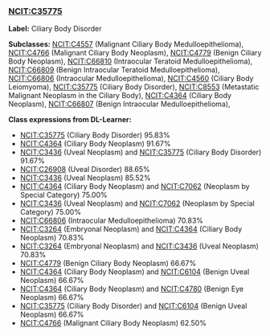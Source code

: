 
### [NCIT:C35775](http://purl.obolibrary.org/obo/NCIT_C35775)
**Label:** Ciliary Body Disorder

**Subclasses:** [NCIT:C4557](http://purl.obolibrary.org/obo/NCIT_C4557) (Malignant Ciliary Body Medulloepithelioma), [NCIT:C4766](http://purl.obolibrary.org/obo/NCIT_C4766) (Malignant Ciliary Body Neoplasm), [NCIT:C4779](http://purl.obolibrary.org/obo/NCIT_C4779) (Benign Ciliary Body Neoplasm), [NCIT:C66810](http://purl.obolibrary.org/obo/NCIT_C66810) (Intraocular Teratoid Medulloepithelioma), [NCIT:C66809](http://purl.obolibrary.org/obo/NCIT_C66809) (Benign Intraocular Teratoid Medulloepithelioma), [NCIT:C66806](http://purl.obolibrary.org/obo/NCIT_C66806) (Intraocular Medulloepithelioma), [NCIT:C4560](http://purl.obolibrary.org/obo/NCIT_C4560) (Ciliary Body Leiomyoma), [NCIT:C35775](http://purl.obolibrary.org/obo/NCIT_C35775) (Ciliary Body Disorder), [NCIT:C8553](http://purl.obolibrary.org/obo/NCIT_C8553) (Metastatic Malignant Neoplasm in the Ciliary Body), [NCIT:C4364](http://purl.obolibrary.org/obo/NCIT_C4364) (Ciliary Body Neoplasm), [NCIT:C66807](http://purl.obolibrary.org/obo/NCIT_C66807) (Benign Intraocular Medulloepithelioma), 

**Class expressions from DL-Learner:**

- [NCIT:C35775](http://purl.obolibrary.org/obo/NCIT_C35775) (Ciliary Body Disorder) 95.83%
- [NCIT:C4364](http://purl.obolibrary.org/obo/NCIT_C4364) (Ciliary Body Neoplasm) 91.67%
- [NCIT:C3436](http://purl.obolibrary.org/obo/NCIT_C3436) (Uveal Neoplasm) and [NCIT:C35775](http://purl.obolibrary.org/obo/NCIT_C35775) (Ciliary Body Disorder) 91.67%
- [NCIT:C26908](http://purl.obolibrary.org/obo/NCIT_C26908) (Uveal Disorder) 88.65%
- [NCIT:C3436](http://purl.obolibrary.org/obo/NCIT_C3436) (Uveal Neoplasm) 85.52%
- [NCIT:C4364](http://purl.obolibrary.org/obo/NCIT_C4364) (Ciliary Body Neoplasm) and [NCIT:C7062](http://purl.obolibrary.org/obo/NCIT_C7062) (Neoplasm by Special Category) 75.00%
- [NCIT:C3436](http://purl.obolibrary.org/obo/NCIT_C3436) (Uveal Neoplasm) and [NCIT:C7062](http://purl.obolibrary.org/obo/NCIT_C7062) (Neoplasm by Special Category) 75.00%
- [NCIT:C66806](http://purl.obolibrary.org/obo/NCIT_C66806) (Intraocular Medulloepithelioma) 70.83%
- [NCIT:C3264](http://purl.obolibrary.org/obo/NCIT_C3264) (Embryonal Neoplasm) and [NCIT:C4364](http://purl.obolibrary.org/obo/NCIT_C4364) (Ciliary Body Neoplasm) 70.83%
- [NCIT:C3264](http://purl.obolibrary.org/obo/NCIT_C3264) (Embryonal Neoplasm) and [NCIT:C3436](http://purl.obolibrary.org/obo/NCIT_C3436) (Uveal Neoplasm) 70.83%
- [NCIT:C4779](http://purl.obolibrary.org/obo/NCIT_C4779) (Benign Ciliary Body Neoplasm) 66.67%
- [NCIT:C4364](http://purl.obolibrary.org/obo/NCIT_C4364) (Ciliary Body Neoplasm) and [NCIT:C6104](http://purl.obolibrary.org/obo/NCIT_C6104) (Benign Uveal Neoplasm) 66.67%
- [NCIT:C4364](http://purl.obolibrary.org/obo/NCIT_C4364) (Ciliary Body Neoplasm) and [NCIT:C4780](http://purl.obolibrary.org/obo/NCIT_C4780) (Benign Eye Neoplasm) 66.67%
- [NCIT:C35775](http://purl.obolibrary.org/obo/NCIT_C35775) (Ciliary Body Disorder) and [NCIT:C6104](http://purl.obolibrary.org/obo/NCIT_C6104) (Benign Uveal Neoplasm) 66.67%
- [NCIT:C4766](http://purl.obolibrary.org/obo/NCIT_C4766) (Malignant Ciliary Body Neoplasm) 62.50%


